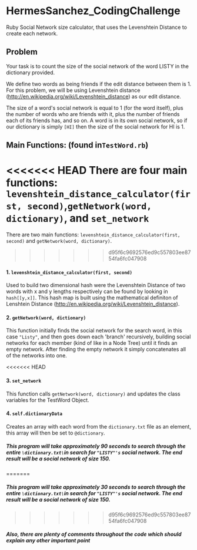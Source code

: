 # HermesSanchez_CodingChallenge
Ruby Social Network size calculator, that uses the Levenshtein Distance to create each network. 

Problem
-------
Your task is to count the size of the social network of the word LISTY in the dictionary provided.

We define two words as being friends if the edit distance between them is 1. For this problem, we will
be using Levenshtein distance (http://en.wikipedia.org/wiki/Levenshtein_distance) as our edit distance.

The size of a word's social network is equal to 1 (for the word itself), plus the number of words who
are friends with it, plus the number of friends each of its friends has, and so on. A word is in its own
social network, so if our dictionary is simply `[HI]` then the size of the social network for HI is 1.

## Main Functions: (found in`TestWord.rb`)
<<<<<<< HEAD
There are four main functions: `levenshtein_distance_calculator(first, second)`,`getNetwork(word, dictionary)`, and `set_network`
=======
There are two main functions: `levenshtein_distance_calculator(first, second)` and `getNetwork(word, dictionary)`. 
>>>>>>> d95f6c9692576ed9c557803ee8754fa6fc047908
#### 1. `levenshtein_distance_calculator(first, second)`
 Used to build two dimensional hash were the Levenshtein Distance of two words with x and y lengths respectively can be found by looking in `hash[[y,x]]`. This hash map is built using the mathematical definiton of Lenshtein Distance (http://en.wikipedia.org/wiki/Levenshtein_distance). 
#### 2. `getNetwork(word, dictionary)`
This function initially finds the social network for the search word, in this case `"Listy"`, and then goes down each 'branch' recursively, building social networks for each member (kind of like in a Node Tree) until it finds an empty network. After finding the empty network it simply concatenates all of the networks into one. 

<<<<<<< HEAD
#### 3. `set_network`
This function calls `getNetwork(word, dictionary)` and updates the class variables for the TestWord Object. 

#### 4. `self.dictionaryData`
Creates an array with each word from the `dictionary.txt` file as an element, this array will then be set to `@dictionary`. 

##### This program will take approximately 90 seconds to search through the entire `\dictionary.txt\`in search for `"LISTY"'s` social network. The end result will be a social network of size 150.
=======
##### This program will take approximately 30 seconds to search through the entire `\dictionary.txt\`in search for `"LISTY"'s` social network. The end result will be a social network of size 150. 
>>>>>>> d95f6c9692576ed9c557803ee8754fa6fc047908

##### Also, there are plenty of comments throughout the code which should explain any other important point
